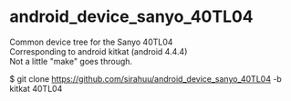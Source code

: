 # android_device_sanyo_40TL04
Common device tree for the Sanyo 40TL04  
Corresponding to android kitkat (android 4.4.4)  
Not a little "make" goes through.

$ git clone https://github.com/sirahuu/android_device_sanyo_40TL04 -b kitkat 40TL04
